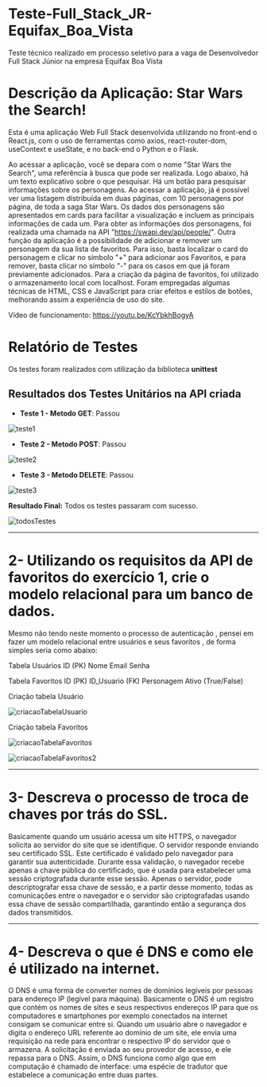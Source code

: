 # Teste-Full_Stack_JR-Equifax_Boa_Vista

Teste técnico realizado em processo seletivo para a vaga de Desenvolvedor Full Stack Júnior na empresa Equifax Boa Vista

# Descrição da Aplicação: Star Wars the Search!

Esta é uma aplicação Web Full Stack desenvolvida utilizando no front-end o React.js, com o uso de ferramentas como axios, react-router-dom, useContext e useState, e no back-end o Python e o Flask.

Ao acessar a aplicação, você se depara com o nome "Star Wars the Search", uma referência à busca que pode ser realizada. Logo abaixo, há um texto explicativo sobre o que pesquisar. Há um botão para pesquisar informações sobre os personagens. Ao acessar a aplicação, já é possível ver uma listagem distribuída em duas páginas, com 10 personagens por página, de toda a saga Star Wars. Os dados dos personagens são apresentados em cards para facilitar a visualização e incluem as principais informações de cada um. Para obter as informações dos personagens, foi realizada uma chamada na API "https://swapi.dev/api/people/". Outra função da aplicação é a possibilidade de adicionar e remover um personagem da sua lista de favoritos. Para isso, basta localizar o card do personagem e clicar no símbolo "+" para adicionar aos Favoritos, e para remover, basta clicar no símbolo "-" para os casos em que já foram previamente adicionados. Para a criação da página de favoritos, foi utilizado o armazenamento local com localhost. Foram empregadas algumas técnicas de HTML, CSS e JavaScript para criar efeitos e estilos de botões, melhorando assim a experiência de uso do site.

Vídeo de funcionamento:
https://youtu.be/KcYbkhBogyA

# Relatório de Testes

Os testes foram realizados com utilização da biblioteca **unittest**

## Resultados dos Testes Unitários na API criada

- **Teste 1 - Metodo GET**: Passou

![teste1](https://lh3.googleusercontent.com/pw/AP1GczPs8jnRi6rwzKFN26A9u5WfU66-AglpO0n9pbS26m_GB65RNyQz_X1BTl7Ak5cv6E2dBiKs__Coe4ewVSLDSAWh2Jzgg-mruXwERvrGPqnVFcueos50JmyA07ujtwC-cQxLSrOuTAslFK9l7J-915NEpF1C7xUwU54bgDpfXF1L9xbHocGKZXTkpBXJ6TTvg5F_tABsz6zwUAHOYcWDYSiNT59Wfms-ilApKcg4m4dMdcvmmkvnUbqtmaZb4Ov7dfq7o8VVvjSUTD75J3uqONYeDyzL-RbCsYD78ZO2mIQSxD_ezHM4pHkB5f4ba39Esx-f2LY5SIY1ZuEuuAjDadLHOo6HSqId0weDryJbU_D5n3osdj85aEyOA4xWKuK8G4W18vUsBSs-o7v8IP6FcYWY2SOyBmlUbEcWnkfyG-SWNAGZvttjlTGOOGoZNJXg5Vmmhr2ig26lRUYtf8Xog5M4BQgwv10xLILIfRSCjyZD6CfLq2eM-K8PAhuV35SHTNVJ5xxUgtUpdfLlvujDs0AmezCuqejf1ATVePwvVBJUSLuXU0CAYwPPotU7kbHwFYlHUCtwSf3f3dwvttGsVracrUUnfU1hQ7-z4owcYGlSxBf1tmYxZJ4trwk0hp-ZJllHQczcezC_SViRU0OJ-t9PN4SSimsCZgod_29jPpSE5Q1lGsxqx1UTRnP-Pkp2C6wVy01jsW-tiLDXdS5cQ5X3TuO0dAznDzQpY9FJuYkUzIrOyCO--mKOxVM7FX9RhNXqcV0TQ1XOlBRiqNNUo4b3eWqHQQlCSLz037P16N8MsYv9xbvAFWHvzhombOKqej35a0kfHFciFRJnvqpPrNV7nzmL61ZJDYWtIQae7Q8jvf-Tig7fzZTkxI_vT4FOpSFyqyVPmxsJaL8fgzKLP5BplRf9c_f1yWz2QMVCj4l03IEDgeaBGR_ZndjPhvo=w797-h132-s-no-gm?authuser=0)

- **Teste 2 - Metodo POST**: Passou

![teste2](https://lh3.googleusercontent.com/pw/AP1GczPJPIjazQs9kjoRbJIeksJliZWKr_xWhN5dNQeRRqMCZH9-HrL94QmQPueO1oRl1pNVoT5SmxREk-_awiAuwUH0cwr_NHBvVrEMhZlG8qMBYvRArvfvoJIhkybd1Oklmtw9-aO0uL-pV2eqKmdPDez__WmLKT4DBrY8alNpeylaDvfrTRNubRpx5hlqxmdLyEdupTm1juYCzthXJT0cuXY2cE_JMtYahrologFEfsfU7lfeLDSolJfG3wE0OPzAzsFES5UcM5mReUyOnJeRy7I0ZJo3vbGWtSJoY6BE2mMnocSDzMcjCotUi6cgKMOMlll6JBTzrKrtz_uR3AFCtw2GUUqYXqKxspGvrhKiMgIb-T3dM-xG2Vne-iNFhAf1gSKPcqYcUHCNSNltnG94f0uwdisfdJywP7RLGxOziCZEwCJIGUvnCvJVTRKjBAxtR3T95F68rUYGk8g3xxkitSX8PMCBu64CT6pyx5RfgwRqvXxrArNzYvRqQ8HlpvwrsegU0cRGz-tYdVlBB6dJLCgCfK1Dt4Mj4NLvlAO0_GZCBLgkEe4fu_vAAUMo2KttTrXOKd_d-LTcqRFlpMFZvHHSLj5uOd6dFEeKkxwwO_8JZPfKn08AHTwapeAbzsLmfecNezHKhFCruc_FY9u4tZeIJvDJ6fRIKkD6Ap9R7wjyMtunOuPIPUjJqLw8sMrZdjbuhXHR2sAZ05TnGyMfUf-wzIjLD3VZuRDwcbfe9kizMywQuUBdedLt4YjwwxVjczrGlyl_eGH4VidjlCMAIurm7ia7mrEHaSpCuF8vhjnafdtdmt20ByhXVcrlSn_xt51DzifXf_yPIXLiAM5uGShB4ZcSCzOSl0VlWr9ySZWbrzyGtmqYB6hmAzJH-yKJr2c9kCfn_QgzSBVhgsjtb5fllcxrEod102FMKhnRwjpVOR8b7kxZngnB_W8BeGI=w797-h133-s-no-gm?authuser=0)

- **Teste 3 - Metodo DELETE**: Passou

![teste3](https://lh3.googleusercontent.com/pw/AP1GczNA1dbtWJN6wPOu_kOcC5XLi6WZqOqS3rFMHq7aEUI97dt6k2MoEvaoRTPbaXJgj7CNBXwvfuJGv1L21KZ-zbOp372G7-o-mzWN7kKfTki_ZU04sbz3fmLm3p2OIWlECLcUHXeYB4lz5-bCPfNHY7TnCgv3-LUvXRZgVPvrkZCIhn4r1ERVCsK9hkEVwA23BSi9M0PGfkSg6D0Fio2t46B4Zbzu3NOd5kpVCu3ZdLtK5tP-2LOZ9tzBIOOAiJDJAFvj8S-IVhbZtB8vd15vy08QAHlPo6E3a-b8mmLc-L1o39qfgMooiHYqiLN7gKgGjddNwBK4BB517spPS9kPxr6D4tTRmyEBPRpEoXpBaPHdBRsVHdeW5cVU0SV2Jbz_aGAoVw1VeR25Pjr6zROKrdBw7BslRKWL66P1tZKbfVxEkh-DNRAlO1td7lpgObOy4ZqUFyPzmkzYh74Ro4L7s2TSWS6Gg8BXA8YOBq4YXjGXLxi6vG65NCmQvreFWD5zGx1Z_--AbjI4GSMb-46l_Z5frpTmXApDSsgYwa7gBsWz682FZTgnECIweEgVPzcc5KgQfasWm7pmd8FVSJJ6YP8LW9qH-elwAAXbjDPDQ3RmaRFFjj2MRt4FrddI_7tWro8ESm7ktqt2M8LoQP1md12RJPQbdjeHlVLzW7YgUWbnxnZBSA89SqsYgIyye1pmsQm56f2LP35aLvlmlYpLHc0Ff32i-9hAvgHdKSgIWMbXQGyYJ_uhyodu70hsjf3fg_fFOis5rMrLLb2lvuz7SIB1g0v_AXmRdiWcO77SWTo7suVfwALwgnB0zQ--lJ14H-pfbqbh4yAHiPpkwJUVfhG-8__yHXobH_fcRDaIJIflFbbb5SjLy99vLxo78I9_MAPnumR0ATBPW88dIc6MDrd0Bqgn8oZxe2qTlHljUNgXiMx0vV8lrAH_2Z7Dua0=w793-h135-s-no-gm?authuser=0)

**Resultado Final:** Todos os testes passaram com sucesso.

![todosTestes](https://lh3.googleusercontent.com/pw/AP1GczM2WF8nTR9eQujnKMarGvWvxg-JKBTEkqv-uYg_Vhnsyn-Uu7PeBKx5OrV98Lb6IhtpYOpAGKsTarT9i7WQwyv0F01Xr8LSqK9vqTmUPVWnDaXLh9-xsDrrZwuYWiDwOx90a6tAXWyME6HRrKLRcpW_gT9TUAkc38jn-8b7MmLOm8TD1vWRGXYjyEu4hreed-jB_yETzFLWPuHJI5NDrvjf26aHZVRMtemaceYPCn1FwFvNQOJLhsS3_Eu2zAKqhj_Ynu_Pzz8ahrisbaRwiK4ntDjMH6w00v0O4VMNxv5hQboi2owZcAsBTtVk6n0Vy8JA0PFGrUwyhjiN5we9FOAJELku-ADXKFQMNygZbzFyqeW-AePeSMOkb-bgy1bMhtkMp0ycy58HM8T-9s7f5OW3RhOBo-mNpGBShABbJF_WV5tQGlZDSN_ami2iT7o9XLvjdU_c3Enm9O4K0mw__8ndTYVHNKByFC42J5n0YosxlCAcK63KoPhvY9SRhbCqwZACFo6twBwsJVveD6VVlVnkUBTRjbM16xiMhks_bQEowimW_FmmSdatT0b3Do4BwzLA-8vD0WXx5oDv9Z0kQd7sz_q0pjrOVDiyFGjSNNkeUKElxUeoHl3inlkJ2bWSS4XClXmaQ1noFXn7bcSmojQ2eTP4EK5jMOpJY7nvTk73IYXkIAJwFpTU6nqFV5eIY4BqT022lsoK5HlF940JuKL6jrcpd7-yYhKMrXGwdJLToINLJlSTeQAzFtfPjhv05hPkeh_-sNyeUBhBelAnAZ3FlUt24g4aqtCujXpygrGabMnf4k4mTsHzPLSln8_oQ-R5xrj1K3m9_DuP--Xy7Vg8RiPfjgbZ0n2tC2Fns5j1rW0Mx_gvpM4l0HNgBjLGbaNLDeyki4nEM5Sj1KEShgNXVcML_D0i4h4ye78j2uJkBAlDOljHR_OTjCnceAo=w795-h133-s-no-gm?authuser=0)

---

# 2- Utilizando os requisitos da API de favoritos do exercício 1, crie o modelo relacional para um banco de dados.

Mesmo não tendo neste momento o processo de autenticação , pensei em fazer um modelo relacional entre usuários e seus favoritos , de forma simples seria como abaixo:

Tabela Usuários
ID (PK)
Nome
Email Senha

Tabela Favoritos
ID (PK)
ID_Usuario (FK)
Personagem
Ativo (True/False)

Criação tabela Usuário

![criacaoTabelaUsuario](https://lh3.googleusercontent.com/pw/AP1GczNhmiV0VODAJdPUbe_0wcI1IOCvpus-TqS5_ZCypu5jGyG7M8cqnlqDbzRYIR9Ssf0oUT4QW1vmrD5DHlK-X64kXw8lWlj7UUX0JngjdUazZnFzT-QJIZ9l5xT3LGc4zQHozJQeGvE3hSWWhh_OyAQKv4vcPk0Ogqlm8iZGwCt9UjskPB2SP8odjFwyL1AydS80V37NuVG16Fst2oLVJ5BBxO3fQMWWvCy4EiC_p1d2AaXqJPXDA9rCOwa_vFOAdOeR7nalx5YKUnjsBM7Fvx6CVTrmW-c2j1LBFGNeezeSUqi13YRw9I2ylBkGQ5nM-kMc2lAv8HT_TSF2_I0t9kg6JFM5kVx0ZOvz02XLSWOTplx9lZ6ELi9-bNpBb55_Wii-ApaloFPceX6Vq3KaPQywSnR8jre33ZG54XwX3VSIioiOZm2TkHVW40gNUohFMzz3bMY14MAuLV2iR-PFVqHVspZJt1xAGR3nX_-VJuKoHglQuzYEDpKnIPwU5pZ-EhT3_vFnNAtinmdTAu2qDVD5-AP176Od-kst7QAMVSFtWop9doK6WQ5oMcrVqPUNmdBtDblx1p0-QNGO8jTSVdrxw3V09GW7WnoBVrH_AjtXhRwIkgkquukbk2lnLMzNHv5u5NDnp06hZlKBehBemdGpgtN4srh8a2y2x4FFPym6ky7oI6PbsNd6Bf5kMEa218gLmpwmqW-R5xK_KRDBf9rUHighQgg5-LoMu90e3V70OPjghctR-iWmYi_TZuQcg0h2wztH1GJNytaZreLI1ZX1C4QqJvCJDAT5rTTFfTfqqsiVsHv_zCoqN3Lkfn_U7nEsh9WfnqXYUno40qz8NBB2NVqpKOuCEdGhtal-5VvkaaMwMEn4o2R0Xqc2upRdkv9DRELsve_lATlBu6U7sj4BrLGBu0skHe-qre-dTW1qdy3n2_cPCJwBgeznqsM=w569-h210-s-no-gm?authuser=0)

Criação tabela Favoritos

![criacaoTabelaFavoritos](https://lh3.googleusercontent.com/pw/AP1GczP_919HJp9uP-q-Bu1geLTZlbvUS20y1bdskHyzyBEvhKU5tV_I7u2gbvTdJXoOp7mvK4_G_j6ZO1OuU7IQJwhIbxBgWdMs-VDcNAcF1ntwOfvjoXnxzgCBW0Gw09hPVjic0ww2e114oPCBJMXpHukS2zQpuY5qoMqK0lAocnYfhyfuw2mP9SCJxozMherPsqafjs872ce6p5umpNmvhz-eEV_2gw8xb644U5sZJyW6k0EyClwV7IfYngwOUZtROxM7aA7IbkamHvIlwjtpSzu8DMCrspAxUCJhpOPZRGdsfx3jfrA6cAhsq38fHWsLBqu6VPiLhU0feVAlGlFsQoQZqEml8QFhDbTcNN49zAHr0KZ2oS_VDJaEeqjPydelp689wQ9HWx6fdfNWjWF2E0OWh8y-b9XQY8khZzD8YNSB146TrODe7ouRm60etyC8tdUpOkgRDNt8_1mnvkY9e0k80TTKS5uKnB7gesZ50G2flICb2aRDuGIcdlZKLpOgOTmW_SK4lHofeYRs3uxz4GTkXen6mGX14vcwGXhcO7pd_5JbyTaF409zdH0KrTVQ8gA2V-_dfAWiOWuH2rYi_siQpKs4-xksZfooLEC-dGRZbLsP_AMc5QykSEpV-AO5OpYHceaM3qus53pU3aX7hR7stoESZa2v_nxfN0IGLbAbIROGCiPAWAfSYG0WYVmOC6w335fu8axDzJG5vs7yYiV2UoY5ZsbAfupIepYmAG__4w1RnU5t6Dezh16-4xtNutI1kYReo5HcrWqjqEwPbKHEHElFPnCgI9eIbY0UVjqI8lekRyw7j3Ss95KIwHrkN58ode31QG_doOJjargoCVTtcbb__28igi3gYBGwUcZnjv1Y_wQkFLV4mI-MV2uPhXdJ2yufSwvPEMmoEjVJldWh_RWpOQLe-2NvJQtVghjRP9IG0QT_h9_IHU6cH2Q=w569-h206-s-no-gm?authuser=0)

![criacaoTabelaFavoritos2](https://lh3.googleusercontent.com/pw/AP1GczNTdUYSGu_TXUeOfG2fDPAPy7MUK9bGP2fh1fXkvxVZWE6Tc6Ar9di2pHL3P4NMx9W4ujkL2L6L5kaQlFdpJlxcEDnGYMzA_rs4UsDrXAKF2iYbxCZ-2TVAfb-zfuEws-n0KYADSNgxYlM_qWtuUfi_ZCou-K1VIlEQHeio3It8Qm2n9UX3C0wuz4oDUaLfe2MvtcTknKPHdVSjyvhY-m_5XjPgyZ_EwczY0t5TNTjb2MFK-sXQdroE4NRc2Onc9fyKnDfCRLqueKeXECwyDmkhbwPk4vhxiihTiH6v9dNPaedN_t8I5oyjArL7OdW8Zurch0DzdQDPX_82d44LEdrN16VM0iuSm1Oz3USXX7ndXOQTmkDBAr8b3e3S97WrtcUENhZa4CirTYx9L4BAmvR2ZOINFTvZDaTyyJqLbNfnXBTQ4vEA1M-6FMU3iDmjC2EH21qc7D7ZzvSu6NbP8pBCKJqgDgPoWXtedCWGdvF6dU6PtoXcRh4guS5MJRdOosVFCEW33PeiH_0ijVTkdSjM1L1ccX-64sJFXOTLrger9YujBVu-5GobIHakNN2MAFPHlQaeffta-h53FjJeBaAdU4yeliRq129a1aM2FAdfu2iNbJ5SG_yvvIJGSg8LlCBxk-_N74a5h0ENhiZJxvWcag2EGfLG7nNcGOyaiZwpfnb2NnMv_JtmOOY8py7XieZi2ugeot2F-ZSJi14tWLd4ySBlNyTi-uJU_BMFYvjmLjNNbY_Zrol3WAG7qcqRWZDBHVPk4tGCDzKsEwZQyVx0NhxiIwqiriybD18tk1k0CfznIL8c768pF__cC-bVHi1ALLFVFMhxj2t939-YoXB6oHPZFYiJ3lMvR7A893VkLQ324dIHS4Otz-Sl0odvCbpavo1PRCac_rmRBjJmZWo_d4SHTCRYITpAg57betBuE0dtdYj6XvkT6QL2Fs8=w569-h419-s-no-gm?authuser=0)

---

# 3- Descreva o processo de troca de chaves por trás do SSL.

Basicamente quando um usuário acessa um site HTTPS, o navegador solicita ao servidor do site que se identifique. O servidor responde enviando seu certificado SSL. Este certificado é validado pelo navegador para garantir sua autenticidade. Durante essa validação, o navegador recebe apenas a chave pública do certificado, que é usada para estabelecer uma sessão criptografada durante esse sessão.
Apenas o servidor, pode descriptografar essa chave de sessão, e a partir desse momento, todas as comunicações entre o navegador e o servidor são criptografadas usando essa chave de sessão compartilhada, garantindo então a segurança dos dados transmitidos.

---

# 4- Descreva o que é DNS e como ele é utilizado na internet.

O DNS é uma forma de converter nomes de domínios legíveis por pessoas para endereço IP (legível para máquina).
Basicamente o DNS é um registro que contém os nomes de sites e seus respectivos endereços IP para que os computadores e smartphones por exemplo conectados na internet consigam se comunicar entre si.
Quando um usuário abre o navegador e digita o endereço URL referente ao domínio de um site, ele envia uma requisição na rede para encontrar o respectivo IP do servidor que o armazena.
A solicitação é enviada ao seu provedor de acesso, e ele repassa para o DNS. Assim, o DNS funciona como algo que em computação é chamado de interface: uma espécie de tradutor que estabelece a comunicação entre duas partes.
